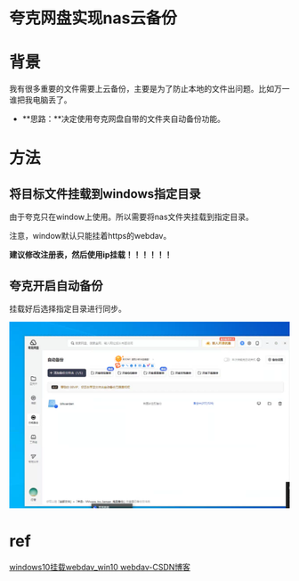 # 夸克网盘实现nas云备份





# 背景

我有很多重要的文件需要上云备份，主要是为了防止本地的文件出问题。比如万一谁把我电脑丢了。

- **思路：**决定使用夸克网盘自带的文件夹自动备份功能。



# 方法

## 将目标文件挂载到windows指定目录

由于夸克只在window上使用。所以需要将nas文件夹挂载到指定目录。

注意，window默认只能挂着https的webdav。

**建议修改注册表，然后使用ip挂载！！！！！！**



## 夸克开启自动备份



挂载好后选择指定目录进行同步。

![refs/heads/master/image-20240506160205057](https://raw.githubusercontent.com/kengerlwl/kengerlwl.github.io/refs/heads/master/image/0e04e8ea6120b2de4d0ccb630b46271a/b04d07970e965da86361a62ded7a80dd.png)





# ref

[windows10挂载webdav_win10 webdav-CSDN博客](https://blog.csdn.net/qq_38894585/article/details/128818512)

